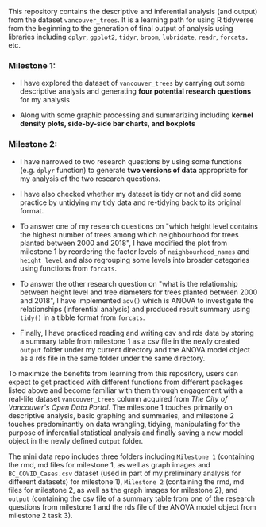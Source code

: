 This repository contains the descriptive and inferential analysis (and output) from the dataset `vancouver_trees`. It is a learning path for using R tidyverse from the beginning to the generation of final output of analysis using libraries including `dplyr`, `ggplot2`, `tidyr`, `broom`, `lubridate`, `readr`, `forcats,` etc.

### **Milestone 1**:

-   I have explored the dataset of `vancouver_trees` by carrying out some descriptive analysis and generating **four potential research questions** for my analysis

-   Along with some graphic processing and summarizing including **kernel density plots, side-by-side bar charts, and boxplots**

### **Milestone 2**:

-   I have narrowed to two research questions by using some functions (e.g. `dplyr` function) to generate **two versions of data** appropriate for my analysis of the two research questions.

-   I have also checked whether my dataset is tidy or not and did some practice by untidying my tidy data and re-tidying back to its original format.

-   To answer one of my research questions on "which height level contains the highest number of trees among which neighbourhood for trees planted between 2000 and 2018", I have modified the plot from milestone 1 by reordering the factor levels of `neighbourhood_names` and `height_level` and also regrouping some levels into broader categories using functions from `forcats`.

-   To answer the other research question on "what is the relationship between height level and tree diameters for trees planted between 2000 and 2018", I have implemented `aov()` which is ANOVA to investigate the relationships (inferential analysis) and produced result summary using `tidy()` in a tibble format from `forcats`.

-   Finally, I have practiced reading and writing csv and rds data by storing a summary table from milestone 1 as a csv file in the newly created `output` folder under my current directory and the ANOVA model object as a rds file in the same folder under the same directory.

To maximize the benefits from learning from this repository, users can expect to get practiced with different functions from different packages listed above and become familiar with them through engagement with a real-life dataset `vancouver_trees` column acquired from *The City of Vancouver's Open Data Portal*. The milestone 1 touches primarily on descriptive analysis, basic graphing and summaries, and milestone 2 touches predominantly on data wrangling, tidying, manipulating for the purpose of inferential statistical analysis and finally saving a new model object in the newly defined `output` folder.

The mini data repo includes three folders including `Milestone 1` (containing the rmd, md files for milestone 1, as well as graph images and `BC_COVID_Cases.csv` dataset (used in part of my preliminary analysis for different datasets) for milestone 1), `Milestone 2` (containing the rmd, md files for milestone 2, as well as the graph images for milestone 2), and `output` (containing the csv file of a summary table from one of the research questions from milestone 1 and the rds file of the ANOVA model object from milestone 2 task 3).





